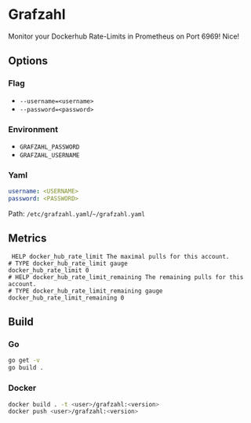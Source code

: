 # Grafzahl
Monitor your Dockerhub Rate-Limits in Prometheus on Port 6969! Nice!

## Options
### Flag
- ```--username=<username>```
- ```--password=<password>```
### Environment
- ```GRAFZAHL_PASSWORD```
- ```GRAFZAHL_USERNAME```
### Yaml
```yaml
username: <USERNAME>
password: <PASSWORD>
```
Path: ```/etc/grafzahl.yaml```/```~/grafzahl.yaml```
## Metrics
```test
 HELP docker_hub_rate_limit The maximal pulls for this account.
# TYPE docker_hub_rate_limit gauge
docker_hub_rate_limit 0
# HELP docker_hub_rate_limit_remaining The remaining pulls for this account.
# TYPE docker_hub_rate_limit_remaining gauge
docker_hub_rate_limit_remaining 0
```
## Build
### Go
```bash
go get -v
go build .
```
### Docker
```bash
docker build . -t <user>/grafzahl:<version>
docker push <user>/grafzahl:<version>
```
